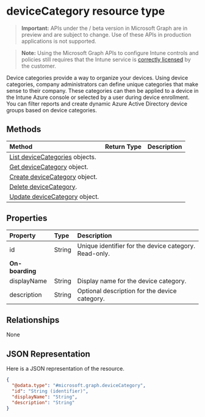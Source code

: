 ﻿# deviceCategory resource type

> **Important:** APIs under the / beta version in Microsoft Graph are in preview and are subject to change. Use of these APIs in production applications is not supported.

> **Note:** Using the Microsoft Graph APIs to configure Intune controls and policies still requires that the Intune service is [correctly licensed](https://go.microsoft.com/fwlink/?linkid=839381) by the customer.

Device categories provide a way to organize your devices. Using device categories, company administrators can define unique categories that make sense to their company. These categories can then be applied to a device in the Intune Azure console or selected by a user during device enrollment. You can filter reports and create dynamic Azure Active Directory device groups based on device categories.

## Methods
|Method|Return Type|Description|
|:---|:---|:---|
|[List deviceCategories](../api/intune_shared_devicecategory.md) objects.|
|[Get deviceCategory](../api/intune_shared_devicecategory.md) object.|
|[Create deviceCategory](../api/intune_shared_devicecategory.md) object.|
|[Delete deviceCategory](../api/intune_shared_devicecategory.md).|
|[Update deviceCategory](../api/intune_shared_devicecategory.md) object.|

## Properties
|Property|Type|Description|
|:---|:---|:---|
|id|String|Unique identifier for the device category. Read-only.|
|**On-boarding**|
|displayName|String|Display name for the device category.|
|description|String|Optional description for the device category.|

## Relationships
None

## JSON Representation
Here is a JSON representation of the resource.
<!-- {
  "blockType": "resource",
  "keyProperty": "id",
  "@odata.type": "microsoft.graph.deviceCategory"
}
-->
``` json
{
  "@odata.type": "#microsoft.graph.deviceCategory",
  "id": "String (identifier)",
  "displayName": "String",
  "description": "String"
}
```



